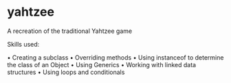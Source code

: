 # yahtzee
A recreation of the traditional Yahtzee game

Skills used:

• Creating a subclass
• Overriding methods
• Using instanceof to determine the class of an Object
• Using Generics
• Working with linked data structures
• Using loops and conditionals
